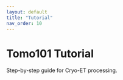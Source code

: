 ```yaml
---
layout: default
title: "Tutorial"
nav_order: 10
---
```


# Tomo101 Tutorial
Step-by-step guide for Cryo-ET processing.